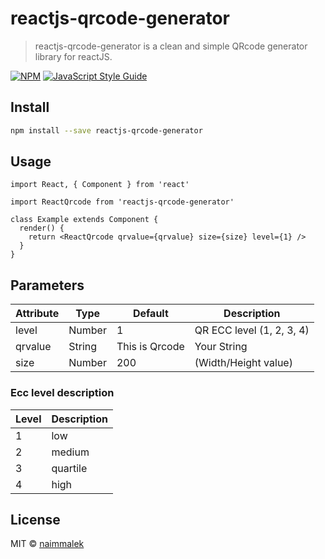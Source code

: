 # reactjs-qrcode-generator

> reactjs-qrcode-generator is a clean and simple QRcode generator library for reactJS.

[![NPM](https://img.shields.io/npm/v/reactjs-qrcode-generator.svg)](https://www.npmjs.com/package/reactjs-qrcode-generator) [![JavaScript Style Guide](https://img.shields.io/badge/code_style-standard-brightgreen.svg)](https://standardjs.com)

## Install

```bash
npm install --save reactjs-qrcode-generator
```

## Usage

```tsx
import React, { Component } from 'react'

import ReactQrcode from 'reactjs-qrcode-generator'

class Example extends Component {
  render() {
    return <ReactQrcode qrvalue={qrvalue} size={size} level={1} />
  }
}
```

## Parameters

| Attribute        | Type           | Default | Description  |
| ------------- |-------------| -----|------------|
| level | Number | 1    | QR ECC level (1, 2, 3, 4) |
| qrvalue      | String | This is Qrcode | Your String |
| size      | Number | 200     | (Width/Height value) |

### Ecc level description

| Level        | Description  |
| -------------|------------  |
| 1            | low          |
| 2            | medium       |
| 3            | quartile     |
| 4            | high         |


## License

MIT © [naimmalek](https://github.com/naimmalek)
